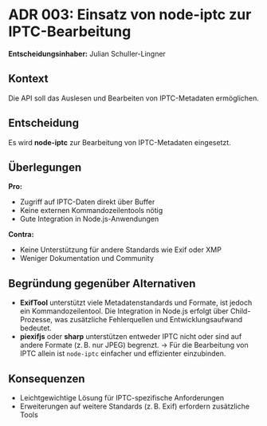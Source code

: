 # ADR 003: Einsatz von node-iptc zur IPTC-Bearbeitung

**Entscheidungsinhaber:** Julian Schuller-Lingner

## Kontext
Die API soll das Auslesen und Bearbeiten von IPTC-Metadaten ermöglichen.

## Entscheidung
Es wird **node-iptc** zur Bearbeitung von IPTC-Metadaten eingesetzt.

## Überlegungen
**Pro:**
- Zugriff auf IPTC-Daten direkt über Buffer
- Keine externen Kommandozeilentools nötig
- Gute Integration in Node.js-Anwendungen

**Contra:**
- Keine Unterstützung für andere Standards wie Exif oder XMP
- Weniger Dokumentation und Community

## Begründung gegenüber Alternativen
- **ExifTool** unterstützt viele Metadatenstandards und Formate, ist jedoch ein Kommandozeilentool. Die Integration in Node.js erfolgt über Child-Prozesse, was zusätzliche Fehlerquellen und Entwicklungsaufwand bedeutet.
- **piexifjs** oder **sharp** unterstützen entweder IPTC nicht oder sind auf andere Formate (z. B. nur JPEG) begrenzt.
→ Für die Bearbeitung von IPTC allein ist `node-iptc` einfacher und effizienter einzubinden.

## Konsequenzen
- Leichtgewichtige Lösung für IPTC-spezifische Anforderungen
- Erweiterungen auf weitere Standards (z. B. Exif) erfordern zusätzliche Tools
